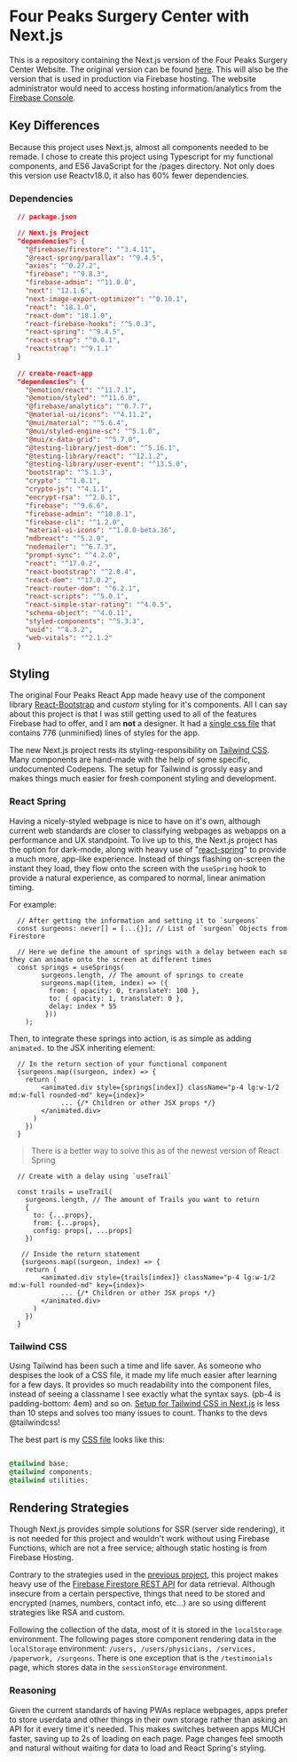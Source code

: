 # Four Peaks Surgery Center with Next.js

This is a repository containing the Next.js version of the Four Peaks Surgery Center Website. The original version can be found [here](https://github.com/krovikan-vamp/fourpeaks-sc). This will also be the version that is used in production via Firebase hosting. The website administrator would need to access hosting information/analytics from the [Firebase Console](https://console.firebase.google.com/).

## Key Differences

Because this project uses Next.js, almost all components needed to be remade. I chose to create this project using Typescript for my functional components, and ES6 JavaScript for the /pages directory. Not only does this version use Reactv18.0, it also has 60% fewer dependencies. 

### Dependencies
```JSON
  // package.json

  // Next.js Project
  "dependencies": {
    "@firebase/firestore": "^3.4.11",
    "@react-spring/parallax": "^9.4.5",
    "axios": "^0.27.2",
    "firebase": "^9.8.3",
    "firebase-admin": "^11.0.0",
    "next": "12.1.6",
    "next-image-export-optimizer": "^0.10.1",
    "react": "18.1.0",
    "react-dom": "18.1.0",
    "react-firebase-hooks": "^5.0.3",
    "react-spring": "^9.4.5",
    "react-strap": "^0.0.1",
    "reactstrap": "^9.1.1"
  }
  
  // create-react-app
  "dependencies": {
    "@emotion/react": "^11.7.1",
    "@emotion/styled": "^11.6.0",
    "@firebase/analytics": "^0.7.7",
    "@material-ui/icons": "^4.11.2",
    "@mui/material": "^5.6.4",
    "@mui/styled-engine-sc": "^5.1.0",
    "@mui/x-data-grid": "^5.7.0",
    "@testing-library/jest-dom": "^5.16.1",
    "@testing-library/react": "^12.1.2",
    "@testing-library/user-event": "^13.5.0",
    "bootstrap": "^5.1.3",
    "crypto": "^1.0.1",
    "crypto-js": "^4.1.1",
    "encrypt-rsa": "^2.0.1",
    "firebase": "^9.6.6",
    "firebase-admin": "^10.0.1",
    "firebase-cli": "^1.2.0",
    "material-ui-icons": "^1.0.0-beta.36",
    "mdbreact": "^5.2.0",
    "nodemailer": "^6.7.3",
    "prompt-sync": "^4.2.0",
    "react": "^17.0.2",
    "react-bootstrap": "^2.0.4",
    "react-dom": "^17.0.2",
    "react-router-dom": "^6.2.1",
    "react-scripts": "^5.0.1",
    "react-simple-star-rating": "^4.0.5",
    "schema-object": "^4.0.11",
    "styled-components": "^5.3.3",
    "uuid": "^8.3.2",
    "web-vitals": "^2.1.2"
  }
```

## Styling

The original Four Peaks React App made heavy use of the component library [React-Bootstrap](https://react-bootstrap.github.io/) and *custom* styling for it's components. All I can say about this project is that I was still getting used to all of the features Firebase had to offer, and I am **not** a designer. It had a [single css file](https://github.com/Krovikan-Vamp/fourpeaks-sc/blob/master/public/index.css) that contains 776 (unminified) lines of styles for the app.

The new Next.js project rests its styling-responsibility on [Tailwind CSS](https://tailwindcss.com/). Many components are hand-made with the help of some specific, undocumented Codepens. The setup for Tailwind is grossly easy and makes things much easier for fresh component styling and development.

### React Spring

Having a nicely-styled webpage is nice to have on it's own, although current web standards are closer to classifying webpages as webapps on a performance and UX standpoint. To live up to this, the Next.js project has the option for dark-mode, along with heavy use of "[react-spring](https://react-spring.dev/)" to provide a much more, app-like experience. Instead of things flashing on-screen the instant they load, they flow onto the screen with the `useSpring` hook to provide a natural experience, as compared to normal, linear animation timing.

For example:
``` TSX
  // After getting the information and setting it to `surgeons`
  const surgeons: never[] = [...{}]; // List of `surgeon` Objects from Firestore
  
  // Here we define the amount of springs with a delay between each so they can animate onto the screen at different times
  const springs = useSprings(
        surgeons.length, // The amount of springs to create
        surgeons.map((item, index) => ({ 
          from: { opacity: 0, translateY: 100 },
          to: { opacity: 1, translateY: 0 }, 
          delay: index * 55
         }))
    );
```

Then, to integrate these springs into action, is as simple as adding `animated.` to the JSX inheriting element:
``` TSX
  // In the return section of your functional component
  {surgeons.map((surgeon, index) => {
    return (
        <animated.div style={springs[index]} className="p-4 lg:w-1/2 md:w-full rounded-md" key={index}>
             ... {/* Children or other JSX props */}
        </animated.div>
      )
    })
  }
```

> There is a better way to solve this as of the newest version of React Spring

``` TSX
  // Create with a delay using `useTrail`
  
  const trails = useTrail(
    surgeons.length, // The amount of Trails you want to return
    {
      to: {...props},
      from: {...props},
      config: props[, ...props]
    })
    
   // Inside the return statement
   {surgeons.map((surgeon, index) => {
    return (
        <animated.div style={trails[index]} className="p-4 lg:w-1/2 md:w-full rounded-md" key={index}>
             ... {/* Children or other JSX props */}
        </animated.div>
      )
    })
  }
```

### Tailwind CSS

Using Tailwind has been such a time and life saver. As someone who despises the look of a CSS file, it made my life much easier after learning for a few days. It provides so much readability into the component files, instead of seeing a classname I see exactly what the syntax says. (pb-4 is padding-bottom: 4em) and so on. [Setup for Tailwind CSS in Next.js](https://tailwindcss.com/docs/guides/nextjs) is less than 10 steps and solves too many issues to count. Thanks to the devs @tailwindcss!

The best part is my [CSS file](https://github.com/Krovikan-Vamp/fourpeaks-next/blob/main/styles/globals.css) looks like this:
```CSS

@tailwind base;
@tailwind components;
@tailwind utilities;
```

## Rendering Strategies

Though Next.js provides simple solutions for SSR (server side rendering), it is not needed for this project and wouldn't work without using Firebase Functions, which are not a free service; although static hosting is from Firebase Hosting.

Contrary to the strategies used in the [previous project](https://github.com/Krovikan-Vamp/fourpeaks-sc), this project makes heavy use of the [Firebase Firestore REST API](https://firebase.google.com/docs/firestore/use-rest-api) for data retrieval. Although insecure from a certain perspective, things that need to be stored and encrypted (names, numbers, contact info, etc...) are so using different strategies like RSA and custom.

Following the collection of the data, most of it is stored in the `localStorage` environment. The following pages store component rendering data in the `localStorage` environment: `/users, /users/physicians, /services, /paperwork, /surgeons`. There is one exception that is the `/testimonials` page, which stores data in the `sessionStorage` environment.

### Reasoning

Given the current standards of having PWAs replace webpages, apps prefer to store userdata and other things in their own storage rather than asking an API for it every time it's needed. This makes switches between apps MUCH faster, saving up to 2s of loading on each page. Page changes feel smooth and natural without waiting for data to load and React Spring's styling.
